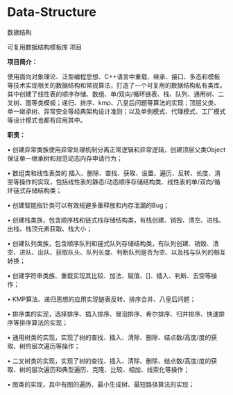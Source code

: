 # Data-Structure
数据结构



可复用数据结构模板库 项目

**项目简介：**

​    使用面向对象理论、泛型编程思想、C++语言中重载、继承、接口、多态和模板等技术实现相关的数据结构和常规算法，打造了一个可复用的数据结构私有类库。其中创建了线性表的顺序存储、数组、单/双向/循环链表、栈、队列、通用树、二叉树、图等类模板；递归、排序、kmp、八皇后问题等算法的实现；顶层父类、单一继承树、异常安全等经典架构设计准则；以及单例模式、代理模式、工厂模式等设计模式也都有应用其中。

**职责：**

• 创建异常类族使用异常处理机制分离正常逻辑和异常逻辑，创建顶层父类Object保证单一继承树和规范动态内存申请行为；

• 数组类和线性表类的 插入、删除、查找、获取、设置、遍历、反转、长度、清空等操作的实现，包括线性表的静态/动态顺序存储结构类、线性表的单/双向/循环链式存储结构类；

• 创建智能指针类可以有效规避多重释放和内存泄漏的Bug；

• 创建栈类族，包含顺序栈和链式栈存储结构类，有栈创建、销毁、清空、进栈、出栈、栈顶元素获取、栈大小；

• 创建队列类族，包含顺序队列和链式队列存储结构类，有队列创建、销毁、清空、进队、出队、获取队头、队列长度、判断队列是否为空、以及栈与队列的相互转换；

• 创建字符串类族、重载实现其比较、加法、赋值、[]、插入、判断、去空等操作；

• KMP算法、递归思想的应用实现链表反转、排序合并、八皇后问题；

• 排序类的实现，选择排序、插入排序、冒泡排序、希尔排序、归并排序、快速排序等排序算法的实现；

• 通用树类的实现，实现了树的查找、插入、清除、删除、结点数/高度/度的获取、树的层次遍历等操作；

• 二叉树类的实现，实现了树的查找、插入、清除、删除、结点数/高度/度的获取、树的层次遍历和典型遍历、克隆、比较、相加、线索化等操作；

• 图类的实现，其中有图的遍历、最小生成树、最短路径算法的实现；